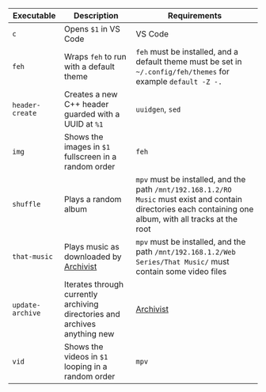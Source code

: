 Executable | Description | Requirements
-|-|-
`c` | Opens `$1` in VS Code | VS Code
`feh` | Wraps `feh` to run with a default theme | `feh` must be installed, and a default theme must be set in `~/.config/feh/themes`  for example `default -Z -.`
`header-create` | Creates a new C++ header guarded with a UUID at `%1` | `uuidgen`, `sed`
`img` | Shows the images in `$1` fullscreen in a random order | `feh`
`shuffle` | Plays a random album | `mpv` must be installed, and the path `/mnt/192.168.1.2/RO Music` must exist and contain directories each containing one album, with all tracks at the root
`that-music` | Plays music as downloaded by [Archivist](https://github.com/Asday/archivist) | `mpv` must be installed, and the path `/mnt/192.168.1.2/Web Series/That Music/` must contain some video files
`update-archive` | Iterates through currently archiving directories and archives anything new | [Archivist](https://github.com/Asday/archivist)
`vid` | Shows the videos in `$1` looping in a random order | `mpv`
